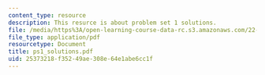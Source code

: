 ```yaml
---
content_type: resource
description: This resurce is about problem set 1 solutions.
file: /media/https%3A/open-learning-course-data-rc.s3.amazonaws.com/22-101-applied-nuclear-physics-fall-2006/25373218f35249ae308e64e1abe6cc1f_ps1_solutions.pdf
file_type: application/pdf
resourcetype: Document
title: ps1_solutions.pdf
uid: 25373218-f352-49ae-308e-64e1abe6cc1f
---
```

